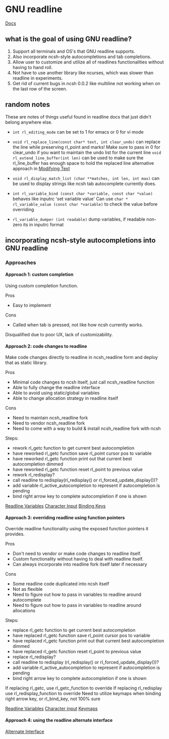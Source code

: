 # GNU readline

[Docs](https://tiswww.case.edu/php/chet/readline/readline.html)

## what is the goal of using GNU readline?

1. Support all terminals and OS's that GNU readline supports.
2. Also incorporate ncsh-style autocompletions and tab completions.
3. Allow user to customize and utilize all of readlines functionalities without having to hand roll.
4. Not have to use another library like ncurses, which was slower than readline in experiments.
5. Get rid of current bugs in ncsh 0.0.2 like multiline not working when on the last row of the screen.


## random notes

These are notes of things useful found in readline docs that just didn't belong anywhere else.

* `int rl_editing_mode` can be set to 1 for emacs or 0 for vi mode

* `void rl_replace_line(const char* text, int clear_undo)` can replace the line while preserving rl_point and marks!
Make sure to pass in 0 for clear_undo if you want to maintain the undo list for the current line
`void rl_extend_line_buffer(int len)` can be used to make sure the rl_line_buffer has enough space to hold the replaced line
alternative approach in [Modifying Text](https://tiswww.case.edu/php/chet/readline/readline.html#Modifying-Text)

* `void rl_display_match_list (char **matches, int len, int max)` can be used to display strings like ncsh tab autocomplete currently does.

* `int rl_variable_bind (const char *variable, const char *value)` behaves like inputrc 'set variable value'
Can use `char * rl_variable_value (const char *variable)` to check the value before overriding

* `rl_variable_dumper (int readable)` dump variables, if readable non-zero its in inputrc format

## incorporating ncsh-style autocompletions into GNU readline

### Approaches

#### Approach 1: custom completion

Using custom completion function.

Pros

* Easy to implement

Cons

* Called when tab is pressed, not like how ncsh currently works.

Disqualified due to poor UX, lack of customizability.

#### Approach 2: code changes to readline

Make code changes directly to readline in ncsh_readline form and deploy that as static library.

Pros

* Minimal code changes to ncsh itself, just call ncsh_readline function
* Able to fully change the readline interface
* Able to avoid using static/global variables
* Able to change allocation strategy in readline itself

Cons

* Need to maintain ncsh_readline fork
* Need to vendor ncsh_readline fork
* Need to come with a way to build & install ncsh_readline fork with ncsh

Steps:

* rework rl_getc function to get current best autocompletion
* have reworked rl_getc function save rl_point cursor pos to variable
* have reworked rl_getc function print out that current best autocompletion dimmed
* have reworked rl_getc function reset rl_point to previous value
* rework rl_redisplay?
* call readline to redisplay(rl_redisplay() or rl_forced_update_display())?
* add variable rl_active_autocompletion to represent if autocompletion is pending
* bind right arrow key to complete autocompletion if one is shown

[Readline Variables](https://tiswww.case.edu/php/chet/readline/readline.html#Readline-Variables)
[Character Input](https://tiswww.case.edu/php/chet/readline/readline.html#Character-Input)
[Binding Keys](https://tiswww.case.edu/php/chet/readline/readline.html#Binding-Keys)

#### Approach 3: overriding readline using function pointers

Override readline functionality using the exposed function pointers it provides.

Pros

* Don't need to vendor or make code changes to readline itself.
* Custom functionality without having to deal with readline itself.
* Can always incorporate into readline fork itself later if necessary

Cons

* Some readline code duplicated into ncsh itself
* Not as flexible
* Need to figure out how to pass in variables to readline around autocomplete
* Need to figure out how to pass in variables to readline around allocations

Steps:

* replace rl_getc function to get current best autocompletion
* have replaced rl_getc function save rl_point cursor pos to variable
* have replaced rl_getc function print out that current best autocompletion dimmed
* have replaced rl_getc function reset rl_point to previous value
* replace rl_redisplay?
* call readline to redisplay (rl_redisplay() or rl_forced_update_display())?
* add variable rl_active_autocompletion to represent if autocompletion is pending
* bind right arrow key to complete autocompletion if one is shown

If replacing rl_getc, use rl_getc_function to override
If replacing rl_redisplay use rl_redisplay_function to override
Need to utilize keymaps when binding right arrow key, or rl_bind_key, not 100% sure

[Readline Variables](https://tiswww.case.edu/php/chet/readline/readline.html#Readline-Variables)
[Character input](https://tiswww.case.edu/php/chet/readline/readline.html#Character-Input)
[Keymaps](https://tiswww.case.edu/php/chet/readline/readline.html#Keymaps)

#### Approach 4: using the readline alternate interface

[Alternate Interface](https://tiswww.case.edu/php/chet/readline/readline.html#Alternate-Interface)

